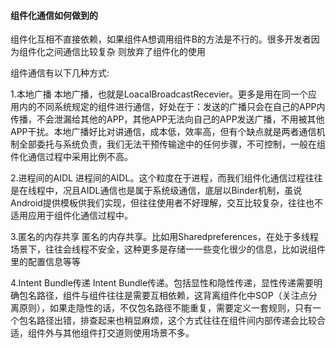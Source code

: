 #### 组件化通信如何做到的

组件化互相不直接依赖，如果组件A想调用组件B的方法是不行的。很多开发者因为组件化之间通信比较复杂 则放弃了组件化的使用

组件通信有以下几种方式:

1.本地广播
​ 本地广播，也就是LoacalBroadcastRecevier。更多是用在同一个应用内的不同系统规定的组件进行通信，好处在于：发送的广播只会在自己的APP内传播，不会泄漏给其他的APP，其他APP无法向自己的APP发送广播，不用被其他APP干扰。本地广播好比对讲通信，成本低，效率高，但有个缺点就是两者通信机制全部委托与系统负责，我们无法干预传输途中的任何步骤，不可控制，一般在组件化通信过程中采用比例不高。

2.进程间的AIDL
​ 进程间的AIDL。这个粒度在于进程，而我们组件化通信过程往往是在线程中，况且AIDL通信也是属于系统级通信，底层以Binder机制，虽说Android提供模板供我们实现，但往往使用者不好理解，交互比较复杂，往往也不适用应用于组件化通信过程中。

3.匿名的内存共享
匿名的内存共享。比如用Sharedpreferences，在处于多线程场景下，往往会线程不安全，这种更多是存储一一些变化很少的信息，比如说组件里的配置信息等等

4.Intent Bundle传递
Intent Bundle传递。包括显性和隐性传递，显性传递需要明确包名路径，组件与组件往往是需要互相依赖，这背离组件化中SOP（关注点分离原则），如果走隐性的话，不仅包名路径不能重复，需要定义一套规则，只有一个包名路径出错，排查起来也稍显麻烦，这个方式往往在组件间内部传递会比较合适，组件外与其他组件打交道则使用场景不多。